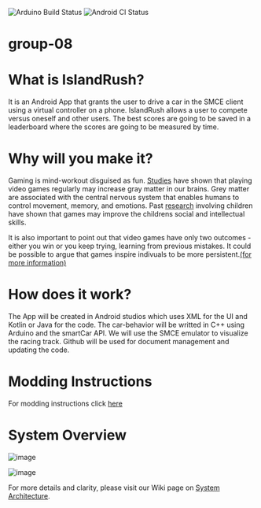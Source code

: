 ![Arduino Build Status](https://github.com/DIT113-V22/group-08/actions/workflows/arduino-build.yml/badge.svg)
![Android CI Status](https://github.com/DIT113-V22/group-08/actions/workflows/android-ci.yml/badge.svg)
# group-08

# What is IslandRush?
It is an Android App that grants the user to drive a car in the SMCE client using a virtual controller on a phone. IslandRush allows a user to compete versus oneself and other users. The best scores are going to be saved in a leaderboard where the scores are going to be measured by time. 

# Why will you make it?
Gaming is mind-workout disguised as fun. [Studies](https://www.sciencealert.com/gamers-have-more-grey-matter-and-better-brain-connectivity-study-suggests) have shown that playing video games regularly may increase gray matter in our brains. Grey matter are associated with the central nervous system that enables humans to control movement, memory, and emotions. Past [research](https://www.independent.co.uk/games/video-games-children-learning-intelligence-social-skills-study-a6920961.html) involving children have shown that games may improve the childrens social and intellectual skills.

It is also important to point out that video games have only two outcomes -either you win or you keep trying, learning from previous mistakes. It could be possible to argue that games inspire indivuals to be more persistent.[(for more information)](https://www.edutopia.org/blog/neurologist-makes-case-video-game-model-learning-tool)

# How does it work?
The App will be created in Android studios which uses XML for the UI and Kotlin or Java for the code.
The car-behavior will be writted in C++ using Arduino and the smartCar API.
We will use the SMCE emulator to visualize the racing track.
Github will be used for document management and updating the code.


# Modding Instructions
For modding instructions click [here](https://github.com/DIT113-V22/group-08/wiki/Modding-Instructions)

# System Overview

![image](https://user-images.githubusercontent.com/91395562/170117168-38bb8330-cdb9-4f63-9207-d5e69586391b.png)

![image](https://user-images.githubusercontent.com/91395562/170123349-4aa88ede-7eca-400d-8c26-636bdeda88f8.png)

For more details and clarity, please visit our Wiki page on [System Architecture](https://github.com/DIT113-V22/group-08/wiki/System-Architecture).

